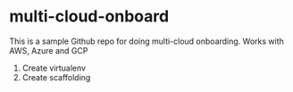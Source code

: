 # multi-cloud-onboard
This is a sample Github repo for doing multi-cloud onboarding. Works with AWS, Azure and GCP

1.  Create virtualenv
2.  Create scaffolding